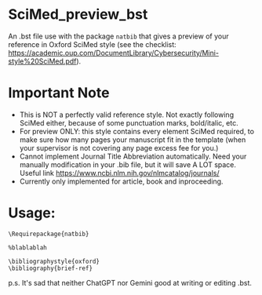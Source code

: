 # SciMed_preview_bst
An .bst file use with the package `natbib` that gives a preview of your reference in Oxford SciMed style (see the checklist: https://academic.oup.com/DocumentLibrary/Cybersecurity/Mini-style%20SciMed.pdf).

# Important Note
- This is NOT a perfectly valid reference style. Not exactly following SciMed either, because of some punctuation marks, bold/italic, etc.
- For preview ONLY: this style contains every element SciMed required, to make sure how many pages your manuscript fit in the template (when your supervisor is not covering any page excess fee for you.)
- Cannot implement Journal Title Abbreviation automatically. Need your manually modification in your .bib file, but it will save A LOT space. Useful link https://www.ncbi.nlm.nih.gov/nlmcatalog/journals/
- Currently only implemented for article, book and inproceeding. 

# Usage:
```{latex}
\Requirepackage{natbib}

%blablablah

\bibliographystyle{oxford}
\bibliography{brief-ref}
```

p.s. It's sad that neither ChatGPT nor Gemini good at writing or editing .bst. 
